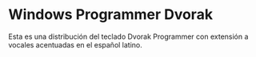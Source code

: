 Windows Programmer Dvorak
=========================
Esta es una distribución del teclado Dvorak Programmer con extensión a vocales acentuadas en el español latino.
